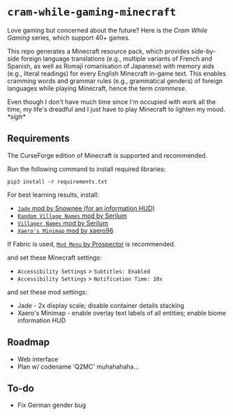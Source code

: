 # `cram-while-gaming-minecraft`
Love gaming but concerned about the future? Here is the *Cram While Gaming* series, which support 40+ games.

This repo generates a Minecraft resource pack, which provides side-by-side foreign language translations (e.g., multiple variants of French and Spanish, as well as Romaji romanisation of Japanese) with memory aids (e.g., literal readings) for every English Minecraft in-game text. This enables cramming words and grammar rules (e.g., grammatical genders) of foreign languages while playing Minecraft, hence the term *crammese*.

Even though I don't have much time since I'm occupied with work all the time, my life's dreadful and I just have to play Minecraft to lighten my mood. *\*sigh\**

## Requirements
The CurseForge edition of Minecraft is supported and recommended.

Run the following command to install required libraries:
```
pip3 install -r requirements.txt
```

For best learning results, install:
* [`Jade` mod by Snownee (for an information HUD)](https://www.curseforge.com/minecraft/mc-mods/jade)
* [`Random Village Names` mod by Serilum](https://www.curseforge.com/minecraft/mc-mods/random-village-names)
* [`Villager Names` mod by Serilum](https://www.curseforge.com/minecraft/mc-mods/villager-names)
* [`Xaero's Minimap` mod by xaero96](https://www.curseforge.com/minecraft/mc-mods/xaeros-minimap)

If Fabric is used, [`Mod Menu` by Prospector](https://www.curseforge.com/minecraft/mc-mods/modmenu) is recommended. 

and set these Minecraft settings:
* `Accessibility Settings` > `Subtitles: Enabled`
* `Accessibility Settings` > `Notification Time: 10x`

and set these mod settings:
* Jade - 2x display scale; disable container details stacking
* Xaero's Minimap - enable overlay text labels of all entities; enable biome information HUD

## Roadmap
* Web interface
* Plan w/ codename 'Q2MC' muhahahaha...

## To-do
* Fix German gender bug
